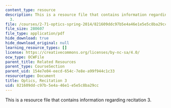 ```yaml
---
content_type: resource
description: This is a resource file that contains information regarding recitation
  3.
file: /courses/2-71-optics-spring-2014/821609ddc97b5e4a46e1e5e5c8ba29cc_MIT2_71S14_Rec3.pdf
file_size: 280607
file_type: application/pdf
hide_download: true
hide_download_original: null
learning_resource_types: []
license: https://creativecommons.org/licenses/by-nc-sa/4.0/
ocw_type: OCWFile
parent_title: Related Resources
parent_type: CourseSection
parent_uid: 154e7e04-eecd-654c-7e8e-a99f944c1c33
resourcetype: Document
title: Optics, Recitation 3
uid: 821609dd-c97b-5e4a-46e1-e5e5c8ba29cc
---
```

This is a resource file that contains information regarding recitation 3.